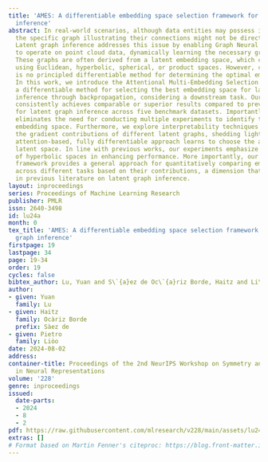 ```yaml
---
title: 'AMES: A differentiable embedding space selection framework for latent graph
  inference'
abstract: In real-world scenarios, although data entities may possess inherent relationships,
  the specific graph illustrating their connections might not be directly accessible.
  Latent graph inference addresses this issue by enabling Graph Neural Networks (GNNs)
  to operate on point cloud data, dynamically learning the necessary graph structure.
  These graphs are often derived from a latent embedding space, which can be modeled
  using Euclidean, hyperbolic, spherical, or product spaces. However, currently, there
  is no principled differentiable method for determining the optimal embedding space.
  In this work, we introduce the Attentional Multi-Embedding Selection (AMES) framework,
  a differentiable method for selecting the best embedding space for latent graph
  inference through backpropagation, considering a downstream task. Our framework
  consistently achieves comparable or superior results compared to previous methods
  for latent graph inference across five benchmark datasets. Importantly, our approach
  eliminates the need for conducting multiple experiments to identify the optimal
  embedding space. Furthermore, we explore interpretability techniques that track
  the gradient contributions of different latent graphs, shedding light on how our
  attention-based, fully differentiable approach learns to choose the appropriate
  latent space. In line with previous works, our experiments emphasize the advantages
  of hyperbolic spaces in enhancing performance. More importantly, our interpretability
  framework provides a general approach for quantitatively comparing embedding spaces
  across different tasks based on their contributions, a dimension that has been overlooked
  in previous literature on latent graph inference.
layout: inproceedings
series: Proceedings of Machine Learning Research
publisher: PMLR
issn: 2640-3498
id: lu24a
month: 0
tex_title: 'AMES: A differentiable embedding space selection framework for latent
  graph inference'
firstpage: 19
lastpage: 34
page: 19-34
order: 19
cycles: false
bibtex_author: Lu, Yuan and S\`{a}ez de Oc\`{a}riz Borde, Haitz and Li\`{o}o, Pietro
author:
- given: Yuan
  family: Lu
- given: Haitz
  family: Ocàriz Borde
  prefix: Sàez de
- given: Pietro
  family: Liòo
date: 2024-08-02
address:
container-title: Proceedings of the 2nd NeurIPS Workshop on Symmetry and Geometry
  in Neural Representations
volume: '228'
genre: inproceedings
issued:
  date-parts:
  - 2024
  - 8
  - 2
pdf: https://raw.githubusercontent.com/mlresearch/v228/main/assets/lu24a/lu24a.pdf
extras: []
# Format based on Martin Fenner's citeproc: https://blog.front-matter.io/posts/citeproc-yaml-for-bibliographies/
---
```

